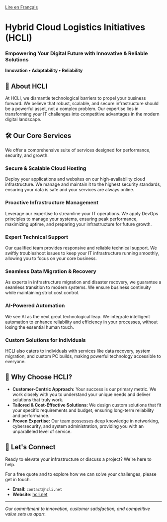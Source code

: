 [Lire en Français](README_FR.md)

# Hybrid Cloud Logistics Initiatives (HCLI)
### Empowering Your Digital Future with Innovative & Reliable Solutions
**Innovation • Adaptability • Reliability**

## 🚀 About HCLI
At HCLI, we dismantle technological barriers to propel your business forward. We believe that robust, scalable, and secure infrastructure should be a powerful asset, not a complex problem. Our expertise lies in transforming your IT challenges into competitive advantages in the modern digital landscape.

## 🛠️ Our Core Services
We offer a comprehensive suite of services designed for performance, security, and growth.

### **Secure & Scalable Cloud Hosting**
Deploy your applications and websites on our high-availability cloud infrastructure. We manage and maintain it to the highest security standards, ensuring your data is safe and your services are always online.

### **Proactive Infrastructure Management**
Leverage our expertise to streamline your IT operations. We apply DevOps principles to manage your systems, ensuring peak performance, maximizing uptime, and preparing your infrastructure for future growth.

### **Expert Technical Support**
Our qualified team provides responsive and reliable technical support. We swiftly troubleshoot issues to keep your IT infrastructure running smoothly, allowing you to focus on your core business.

### **Seamless Data Migration & Recovery**
As experts in infrastructure migration and disaster recovery, we guarantee a seamless transition to modern systems. We ensure business continuity while maintaining strict cost control.

### **AI-Powered Automation**
We see AI as the next great technological leap. We integrate intelligent automation to enhance reliability and efficiency in your processes, without losing the essential human touch.

### **Custom Solutions for Individuals**
HCLI also caters to individuals with services like data recovery, system migration, and custom PC builds, making powerful technology accessible to everyone.

## 🎯 Why Choose HCLI?
- **Customer-Centric Approach:** Your success is our primary metric. We work closely with you to understand your unique needs and deliver solutions that truly work.
- **Tailored & Cost-Effective Solutions:** We design custom solutions that fit your specific requirements and budget, ensuring long-term reliability and performance.
- **Proven Expertise:** Our team possesses deep knowledge in networking, cybersecurity, and system administration, providing you with an unparalleled level of service.

## 🤝 Let's Connect
Ready to elevate your infrastructure or discuss a project? We're here to help.

For a free quote and to explore how we can solve your challenges, please get in touch.

- **Email**: `contact@hcli.net`
- **Website**: [hcli.net](https://hcli.net)

---
*Our commitment to innovation, customer satisfaction, and competitive value sets us apart.*
